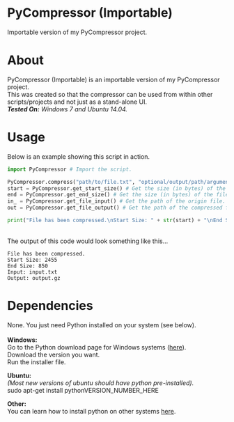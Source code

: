 # PyCompressor (Importable)
Importable version of my PyCompressor project.

# About
PyCompressor (Importable) is an importable version of my PyCompressor project.<br>
This was created so that the compressor can be used from within other scripts/projects and not just as a stand-alone UI.<br>
_**Tested On:** Windows 7 and Ubuntu 14.04._

# Usage
Below is an example showing this script in action.
```python
import PyCompressor # Import the script.

PyCompressor.compress("path/to/file.txt", "optional/output/path/argument") # Compress a file.
start = PyCompressor.get_start_size() # Get the size (in bytes) of the file before it's been compressed.
end = PyCompressor.get_end_size() # Get the size (in bytes) of the file after it's been compressed.
in_ = PyCompressor.get_file_input() # Get the path of the origin file.
out = PyCompressor.get_file_output() # Get the path of the compressed file.

print("File has been compressed.\nStart Size: " + str(start) + "\nEnd Size: " + str(end) + "\nInput: " + in_ + "\nOutput: " + out) # Print the results.
```
<br>The output of this code would look something like this...
```shell
File has been compressed.
Start Size: 2455
End Size: 850
Input: input.txt
Output: output.gz
```

# Dependencies
None. You just need Python installed on your system (see below).<br>
<br>
**Windows:**<br>
Go to the Python download page for Windows systems ([here](https://www.python.org/downloads/windows/)).<br>
Download the version you want.<br>
Run the installer file.<br>

**Ubuntu:**<br>
_(Most new versions of ubuntu should have python pre-installed)._<br>
sudo apt-get install pythonVERSION_NUMBER_HERE<br>

**Other:**<br>
You can learn how to install python on other systems [here](https://google.com/).
